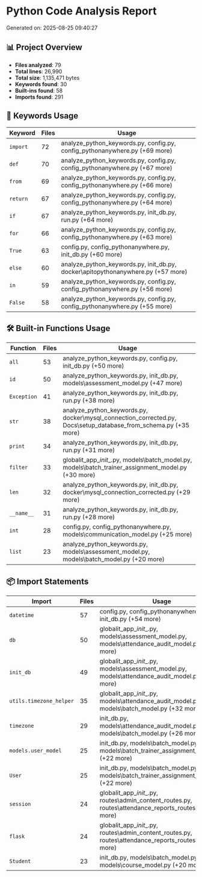 # Python Code Analysis Report
Generated on: 2025-08-25 09:40:27

## 📊 Project Overview
- **Files analyzed**: 79
- **Total lines**: 26,990
- **Total size**: 1,135,471 bytes
- **Keywords found**: 30
- **Built-ins found**: 58
- **Imports found**: 291

## 🔑 Keywords Usage

| Keyword | Files | Usage |
|---------|-------|-------|
| `import` | 72 | analyze_python_keywords.py, config.py, config_pythonanywhere.py (+69 more) |
| `def` | 70 | analyze_python_keywords.py, config.py, config_pythonanywhere.py (+67 more) |
| `from` | 69 | analyze_python_keywords.py, config.py, config_pythonanywhere.py (+66 more) |
| `return` | 67 | analyze_python_keywords.py, config.py, config_pythonanywhere.py (+64 more) |
| `if` | 67 | analyze_python_keywords.py, init_db.py, run.py (+64 more) |
| `for` | 66 | analyze_python_keywords.py, config.py, config_pythonanywhere.py (+63 more) |
| `True` | 63 | config.py, config_pythonanywhere.py, init_db.py (+60 more) |
| `else` | 60 | analyze_python_keywords.py, init_db.py, docker\apitopythonanywhere.py (+57 more) |
| `in` | 59 | analyze_python_keywords.py, config.py, config_pythonanywhere.py (+56 more) |
| `False` | 58 | analyze_python_keywords.py, config.py, config_pythonanywhere.py (+55 more) |

## 🛠️ Built-in Functions Usage

| Function | Files | Usage |
|----------|-------|-------|
| `all` | 53 | analyze_python_keywords.py, config.py, init_db.py (+50 more) |
| `id` | 50 | analyze_python_keywords.py, init_db.py, models\assessment_model.py (+47 more) |
| `Exception` | 41 | analyze_python_keywords.py, init_db.py, run.py (+38 more) |
| `str` | 38 | analyze_python_keywords.py, docker\mysql_connection_corrected.py, Docs\setup_database_from_schema.py (+35 more) |
| `print` | 34 | analyze_python_keywords.py, init_db.py, run.py (+31 more) |
| `filter` | 33 | globalit_app\__init__.py, models\batch_model.py, models\batch_trainer_assignment_model.py (+30 more) |
| `len` | 32 | analyze_python_keywords.py, init_db.py, docker\mysql_connection_corrected.py (+29 more) |
| `__name__` | 31 | analyze_python_keywords.py, init_db.py, run.py (+28 more) |
| `int` | 28 | config.py, config_pythonanywhere.py, models\communication_model.py (+25 more) |
| `list` | 23 | analyze_python_keywords.py, models\assessment_model.py, models\batch_model.py (+20 more) |

## 📦 Import Statements

| Import | Files | Usage |
|--------|-------|-------|
| `datetime` | 57 | config.py, config_pythonanywhere.py, init_db.py (+54 more) |
| `db` | 50 | globalit_app\__init__.py, models\assessment_model.py, models\attendance_audit_model.py (+47 more) |
| `init_db` | 49 | globalit_app\__init__.py, models\assessment_model.py, models\attendance_audit_model.py (+46 more) |
| `utils.timezone_helper` | 35 | globalit_app\__init__.py, models\attendance_audit_model.py, models\batch_model.py (+32 more) |
| `timezone` | 29 | init_db.py, models\attendance_audit_model.py, models\batch_model.py (+26 more) |
| `models.user_model` | 25 | init_db.py, models\batch_model.py, models\batch_trainer_assignment_model.py (+22 more) |
| `User` | 25 | init_db.py, models\batch_model.py, models\batch_trainer_assignment_model.py (+22 more) |
| `session` | 24 | globalit_app\__init__.py, routes\admin_content_routes.py, routes\attendance_reports_routes.py (+21 more) |
| `flask` | 24 | globalit_app\__init__.py, routes\admin_content_routes.py, routes\attendance_reports_routes.py (+21 more) |
| `Student` | 23 | init_db.py, models\batch_model.py, models\course_model.py (+20 more) |

